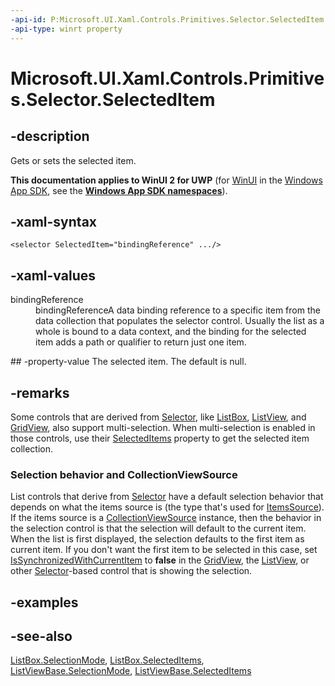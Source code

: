 ```yaml
---
-api-id: P:Microsoft.UI.Xaml.Controls.Primitives.Selector.SelectedItem
-api-type: winrt property
---
```


<!-- Property syntax
public object SelectedItem { get;  set; }
-->

# Microsoft.UI.Xaml.Controls.Primitives.Selector.SelectedItem

## -description
Gets or sets the selected item.

**This documentation applies to WinUI 2 for UWP** (for [WinUI](/windows/apps/winui/winui3/) in the [Windows App SDK](/windows/apps/windows-app-sdk/), see the **[Windows App SDK namespaces](/windows/windows-app-sdk/api/winrt/)**).

## -xaml-syntax
```xaml
<selector SelectedItem="bindingReference" .../>
```


## -xaml-values
<dl><dt>bindingReference</dt><dd>bindingReferenceA data binding reference to a specific item from the data collection that populates the selector control. Usually the list as a whole is bound to a data context, and the binding for the selected item adds a path or qualifier to return just one item.</dd>
</dl>
## -property-value
The selected item. The default is null.

## -remarks
Some controls that are derived from [Selector](selector.md), like [ListBox](../microsoft.ui.xaml.controls/listbox.md), [ListView](../microsoft.ui.xaml.controls/listview.md), and [GridView](../microsoft.ui.xaml.controls/gridview.md), also support multi-selection. When multi-selection is enabled in those controls, use their [SelectedItems](../microsoft.ui.xaml.controls/listviewbase_selecteditems.md) property to get the selected item collection.

### Selection behavior and CollectionViewSource

List controls that derive from [Selector](selector.md) have a default selection behavior that depends on what the items source is (the type that's used for [ItemsSource](../microsoft.ui.xaml.controls/itemscontrol_itemssource.md)). If the items source is a [CollectionViewSource](../microsoft.ui.xaml.data/collectionviewsource.md) instance, then the behavior in the selection control is that the selection will default to the current item. When the list is first displayed, the selection defaults to the first item as current item. If you don't want the first item to be selected in this case, set [IsSynchronizedWithCurrentItem](selector_issynchronizedwithcurrentitem.md) to **false** in the [GridView](../microsoft.ui.xaml.controls/gridview.md), the [ListView](../microsoft.ui.xaml.controls/listview.md), or other [Selector](selector.md)-based control that is showing the selection.

## -examples

## -see-also
[ListBox.SelectionMode](../microsoft.ui.xaml.controls/listbox_selectionmode.md), [ListBox.SelectedItems](../microsoft.ui.xaml.controls/listbox_selecteditems.md), [ListViewBase.SelectionMode](../microsoft.ui.xaml.controls/listviewbase_selectionmode.md), [ListViewBase.SelectedItems](../microsoft.ui.xaml.controls/listviewbase_selecteditems.md)
